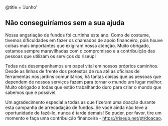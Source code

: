 @title = 'Junho'


Não conseguiríamos sem a sua ajuda
-------------------------------------------

Nossa angariação de fundos foi curtinha este ano. Como de costume, tivemos dificuldades em fazer os chamados de apoio financeiro, pois houve coisas mais importantes que exigiram nossa atenção. Muito obrigado, estamos sempre maravilhadas com o compromisso e a contribuição das pessoas que utilizam os serviços do riseup!

Todas nós desempenhamos um papel vital em nossos próprios caminhos. Desde as linhas de frente dos protestos de rua até as oficinas de ferramentas nos jardins comunitários, há tantas coisas que as pessoas que dependem de nossos serviços fazem para tornar o mundo um lugar melhor. Muito obrigado a todas que estão trabalhando duro para criar o mundo que sabemos que é possível. 

Um agradecimento especial a todas as que fizeram uma doação durante esta campanha de arrecadação de fundos. Se você ainda não teve a oportunidade de fazê-lo, nunca é tarde demais! Se puder, por favor, tire um momento e faça uma contribuição financeira -  https://riseup.net/pt/doacao.